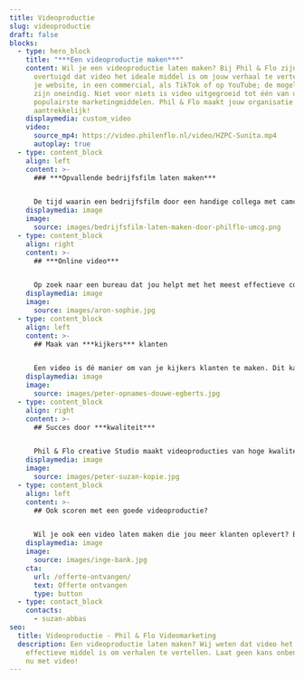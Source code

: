 ```yaml
---
title: Videoproductie
slug: videoproductie
draft: false
blocks:
  - type: hero_block
    title: "***Een videoproductie maken***"
    content: Wil je een videoproductie laten maken? Bij Phil & Flo zijn we ervan
      overtuigd dat video het ideale middel is om jouw verhaal te vertellen. Op
      je website, in een commercial, als TikTok of op YouTube; de mogelijkheden
      zijn oneindig. Niet voor niets is video uitgegroeid tot één van de
      populairste marketingmiddelen. Phil & Flo maakt jouw organisatie visueel
      aantrekkelijk!
    displaymedia: custom_video
    video:
      source_mp4: https://video.philenflo.nl/video/HZPC-Sunita.mp4
      autoplay: true
  - type: content_block
    align: left
    content: >-
      ### ***Opvallende bedrijfsfilm laten maken***


      De tijd waarin een bedrijfsfilm door een handige collega met camcorder werd gemaakt, ligt ver achter ons. Phil & Flo kan voor jouw bedrijf een vakkundig gefilmde en gemonteerde videoproductie maken. Door een combinatie van de juiste beelden, woorden en geluid zetten we de juiste toon en brengen we jouw unieke boodschap helder over. In een bedrijfsfilm van Phil & Flo schijnt door hoe trots je bent op je bedrijf en wat je opdrachtgevers kunt bieden. Een goede bedrijfsfilm maakt het verschil tussen opvallen en genegeerd worden.
    displaymedia: image
    image:
      source: images/bedrijfsfilm-laten-maken-door-philflo-umcg.png
  - type: content_block
    align: right
    content: >-
      ## ***Online video***


      Op zoek naar een bureau dat jou helpt met het meest effectieve communicatiemiddel, de online video? Phil & Flo doet het! We ontwikkelen, produceren en plaatsen je videoproductie van begin tot eind. Welke boodschap wil je overbrengen en naar welke doelgroep? Belangrijke vragen waar je snel een antwoord op wilt hebben. Wij helpen je hierbij, maar ondersteunt je ook bij iedere vervolgstap. Samen bedenken we een concept en maken we een video die niet alleen goed en interessant is, maar ook conversieverhogend werkt.
    displaymedia: image
    image:
      source: images/aron-sophie.jpg
  - type: content_block
    align: left
    content: >-
      ## Maak van ***kijkers*** klanten


      Een video is dé manier om van je kijkers klanten te maken. Dit kan met bijvoorbeeld een [commercial](https://www.philenflo.nl/commercial-laten-maken/), maar wat dacht je van een [animatiefilm](https://www.philenflo.nl/animatiefilm-laten-maken/) of [bedrijfsfilm](https://www.philenflo.nl/bedrijfsfilm-laten-maken/)? Jouw video is makkelijk te delen en vergroot op die manier je online vindbaarheid. Dat betekent dus: meer naamsbekendheid, meer bezoekers en niet geheel onbelangrijk: meer klanten!
    displaymedia: image
    image:
      source: images/peter-opnames-douwe-egberts.jpg
  - type: content_block
    align: right
    content: >-
      ## Succes door ***kwaliteit***


      Phil & Flo creative Studio maakt videoproducties van hoge kwaliteit. We werken met professionals die zich elke dag inzetten om een prachtige videoproductie voor jouw organisatie te maken. We werken snel, doordacht en efficiënt. Zodoende krijg je de hoogst mogelijke kwaliteit in kort tijdsbestek. Onze films zijn hoogwaardig qua kwaliteit maar ook qua inhoud. We weten aan de hand van uitgebreide data wanneer mensen een film bekijken of uitkijken. Deze info verwerken we in elke film die we produceren. Daarnaast is ons team gewoon leuk om mee samen te werken.
    displaymedia: image
    image:
      source: images/peter-suzan-kopie.jpg
  - type: content_block
    align: left
    content: >-
      ## Ook scoren met een goede videoproductie?


      Wil je ook een video laten maken die jou meer klanten oplevert? Bel ons op 085-2738331 dan bespreken we de mogelijkheden!
    displaymedia: image
    image:
      source: images/inge-bank.jpg
    cta:
      url: /offerte-ontvangen/
      text: Offerte ontvangen
      type: button
  - type: contact_block
    contacts:
      - suzan-abbas
seo:
  title: Videoproductie - Phil & Flo Videomarketing
  description: Een videoproductie laten maken? Wij weten dat video het meest
    effectieve middel is om verhalen te vertellen. Laat geen kans onbenut, start
    nu met video!
---
```

